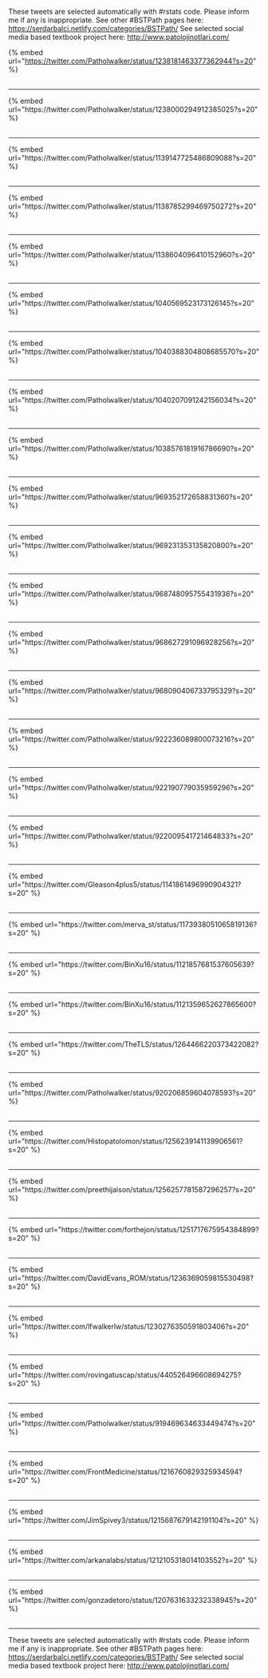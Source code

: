 

These tweets are selected automatically with #rstats code. Please inform me if any is inappropriate.
See other #BSTPath pages here: https://serdarbalci.netlify.com/categories/BSTPath/ 
See selected social media based textbook project here: http://www.patolojinotlari.com/

{% embed url="https://twitter.com/Patholwalker/status/1238181463377362944?s=20" %}<br>
<br>
<hr>
{% embed url="https://twitter.com/Patholwalker/status/1238000294912385025?s=20" %}<br>
<br>
<hr>
{% embed url="https://twitter.com/Patholwalker/status/1139147725486809088?s=20" %}<br>
<br>
<hr>
{% embed url="https://twitter.com/Patholwalker/status/1138785299469750272?s=20" %}<br>
<br>
<hr>
{% embed url="https://twitter.com/Patholwalker/status/1138604096410152960?s=20" %}<br>
<br>
<hr>
{% embed url="https://twitter.com/Patholwalker/status/1040569523173126145?s=20" %}<br>
<br>
<hr>
{% embed url="https://twitter.com/Patholwalker/status/1040388304808685570?s=20" %}<br>
<br>
<hr>
{% embed url="https://twitter.com/Patholwalker/status/1040207091242156034?s=20" %}<br>
<br>
<hr>
{% embed url="https://twitter.com/Patholwalker/status/1038576181916786690?s=20" %}<br>
<br>
<hr>
{% embed url="https://twitter.com/Patholwalker/status/969352172658831360?s=20" %}<br>
<br>
<hr>
{% embed url="https://twitter.com/Patholwalker/status/969231353135820800?s=20" %}<br>
<br>
<hr>
{% embed url="https://twitter.com/Patholwalker/status/968748095755431936?s=20" %}<br>
<br>
<hr>
{% embed url="https://twitter.com/Patholwalker/status/968627291096928256?s=20" %}<br>
<br>
<hr>
{% embed url="https://twitter.com/Patholwalker/status/968090406733795329?s=20" %}<br>
<br>
<hr>
{% embed url="https://twitter.com/Patholwalker/status/922236089800073216?s=20" %}<br>
<br>
<hr>
{% embed url="https://twitter.com/Patholwalker/status/922190779035959296?s=20" %}<br>
<br>
<hr>
{% embed url="https://twitter.com/Patholwalker/status/922009541721464833?s=20" %}<br>
<br>
<hr>
{% embed url="https://twitter.com/Gleason4plus5/status/1141861496990904321?s=20" %}<br>
<br>
<hr>
{% embed url="https://twitter.com/merva_st/status/1173938051065819136?s=20" %}<br>
<br>
<hr>
{% embed url="https://twitter.com/BinXu16/status/1121857681537605639?s=20" %}<br>
<br>
<hr>
{% embed url="https://twitter.com/BinXu16/status/1121359652627865600?s=20" %}<br>
<br>
<hr>
{% embed url="https://twitter.com/TheTLS/status/1264466220373422082?s=20" %}<br>
<br>
<hr>
{% embed url="https://twitter.com/Patholwalker/status/920206859604078593?s=20" %}<br>
<br>
<hr>
{% embed url="https://twitter.com/Histopatolomon/status/1256239141139906561?s=20" %}<br>
<br>
<hr>
{% embed url="https://twitter.com/preethijaison/status/1256257781587296257?s=20" %}<br>
<br>
<hr>
{% embed url="https://twitter.com/forthejon/status/1251717675954384899?s=20" %}<br>
<br>
<hr>
{% embed url="https://twitter.com/DavidEvans_ROM/status/1236369059815530498?s=20" %}<br>
<br>
<hr>
{% embed url="https://twitter.com/lfwalkerlw/status/1230276350591803406?s=20" %}<br>
<br>
<hr>
{% embed url="https://twitter.com/rovingatuscap/status/440526496608694275?s=20" %}<br>
<br>
<hr>
{% embed url="https://twitter.com/Patholwalker/status/919469634633449474?s=20" %}<br>
<br>
<hr>
{% embed url="https://twitter.com/FrontMedicine/status/1216760829325934594?s=20" %}<br>
<br>
<hr>
{% embed url="https://twitter.com/JimSpivey3/status/1215687679142191104?s=20" %}<br>
<br>
<hr>
{% embed url="https://twitter.com/arkanalabs/status/1212105318014103552?s=20" %}<br>
<br>
<hr>
{% embed url="https://twitter.com/gonzadetoro/status/1207631633232338945?s=20" %}<br>
<br>
<hr>


These tweets are selected automatically with #rstats code. Please inform me if any is inappropriate.
See other #BSTPath pages here: https://serdarbalci.netlify.com/categories/BSTPath/ 
See selected social media based textbook project here: http://www.patolojinotlari.com/
